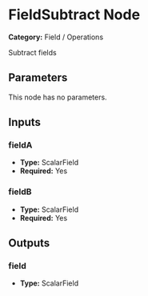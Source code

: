 
# FieldSubtract Node

**Category:** Field / Operations

Subtract fields

## Parameters

This node has no parameters.

## Inputs


### fieldA
- **Type:** ScalarField
- **Required:** Yes



### fieldB
- **Type:** ScalarField
- **Required:** Yes



## Outputs


### field
- **Type:** ScalarField




